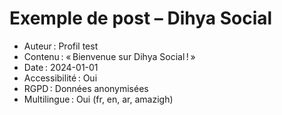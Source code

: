# Exemple de post – Dihya Social

- Auteur : Profil test
- Contenu : « Bienvenue sur Dihya Social ! »
- Date : 2024-01-01
- Accessibilité : Oui
- RGPD : Données anonymisées
- Multilingue : Oui (fr, en, ar, amazigh)
